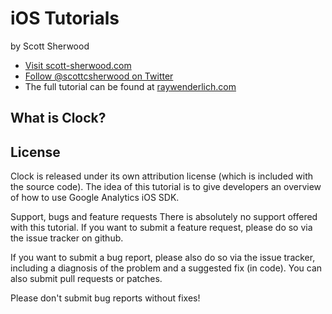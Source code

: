 iOS Tutorials
=========

by Scott Sherwood

<ul>
<li><a href="http://www.scott-sherwood.com">Visit scott-sherwood.com</a></li>
<li><a href="http://twitter.com/#!/scottcsherwood">Follow @scottcsherwood on Twitter</a></li>
<li>The full tutorial can be found at <a href="http://www.raywenderlich.com">raywenderlich.com</a></li>
</ul>


<h2>What is Clock?</h2>


<h2>License</h2>
Clock is released under its own attribution license (which is included with the source code). The idea of this tutorial is to give developers an overview of how to use Google Analytics iOS SDK.

Support, bugs and feature requests
There is absolutely no support offered with this tutorial. If you want to submit a feature request, please do so via the issue tracker on github.

If you want to submit a bug report, please also do so via the issue tracker, including a diagnosis of the problem and a suggested fix (in code). You can also submit pull requests or patches.

Please don't submit bug reports without fixes!